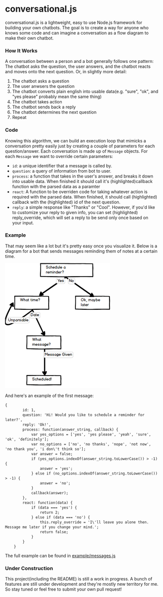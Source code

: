 # conversational.js

conversational.js is a lightweight, easy to use Node.js framework for building your own chatbots.  The goal is to create a way for anyone who knows some code and can imagine a conversation as a flow diagram to make their own chatbot.

### How It Works
A conversation between a person and a bot generally follows one pattern: The chatbot asks the question, the user answers, and the chatbot reacts and moves onto the next question.  Or, in slightly more detail:
1. The chatbot asks a question
2. The user anwsers the question
3. The chatbot converts plain english into usable data(e.g. "sure", "ok", and "yes please" probably mean the same thing)
4. The chatbot takes action 
5. The chatbot sends back a reply
6. The chatbot determines the next question
5. Repeat

### Code
Knowing this algorithm, we can build an execution loop that mimicks a conversation pretty easily just by creating a couple of parameters for each question/answer.  Each conversation is made up of `Message` objects. For each `Message` we want to override certain parameters:

 * `id`: a unique identifier that a message is called by.
 * `question`: a query of information from bot to user.
 * `process`: a function that takes in the user's answer, and breaks it down into usable data.  When finished it should call it's (highlighted)callback function with the parsed data as a paramter
 * `react`: A function to be overriden code for taking whatever action is required with the parsed data.  When finished, it should call (highlighted) callback with the (highlighted) id of the next question.
 * `reply`: a simple response like "Thanks" or "Cool".  However, if you'd like to customize your reply to given info, you can set (highlighted) reply_override, which will set a reply to be send only once based on your input.

### Example
That may seem like a lot but it's pretty easy once you visualize it.  Below is a diagram for a bot that sends messages reminding them of notes at a certain time.

![conversation flowchart](https://raw.githubusercontent.com/Joeento/conversational-js/master/example/flowchart.png)

And here's an example of the first message:
```
{
		id: 1,
		question: 'Hi! Would you like to schedule a reminder for later?',
		reply: 'Ok!',
		process: function(answer_string, callback) {
			var yes_options = ['yes', 'yes please', 'yeah', 'sure', 'ok', 'definitely'];
			var no_options = ['no', 'no thanks', 'nope', 'not now', 'no thank you', 'i don\'t think so'];
			var answer = false;
			if (yes_options.indexOf(answer_string.toLowerCase()) > -1) {
				answer = 'yes';
			} else if (no_options.indexOf(answer_string.toLowerCase()) > -1) {
				answer = 'no';
			}
			callback(answer);
		},
		react: function(data) {
			if (data === 'yes') {
				return 2;
			} else if (data === 'no') {
				this.reply_override = 'I\'ll leave you alone then. Message me later if you change your mind.';
				return false;
			}
		}
	}
```
The full example can be found in [example/messages.js](https://github.com/Joeento/conversational-js/blob/master/example/messages.js)

### Under Construction
This project(including the README) is still a work in progress.  A bunch of features are still under development and they're mostly new territory for me.  So stay tuned or feel free to submit your own pull request!

